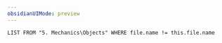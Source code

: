 ```yaml
---
obsidianUIMode: preview
---
```

```dataview
LIST FROM "5. Mechanics\Objects" WHERE file.name != this.file.name
```